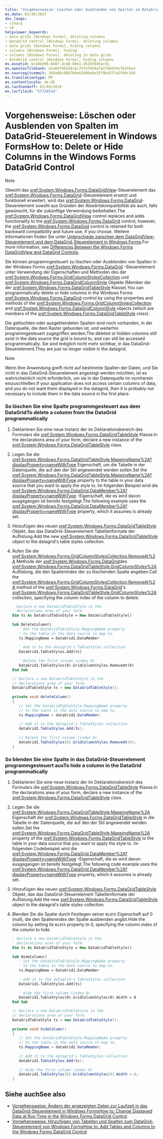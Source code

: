 ```yaml
---
title: 'Vorgehensweise: Löschen oder Ausblenden von Spalten im DataGrid-Steuerelement in Windows Forms'
ms.date: 03/30/2017
dev_langs:
- csharp
- vb
helpviewer_keywords:
- data grids [Windows Forms], deleting columns
- DataGrid control [Windows Forms], deleting columns
- data grids [Windows Forms], hiding columns
- columns [Windows Forms], hiding
- columns [Windows Forms], deleting in data grids
- DataGrid control [Windows Forms], hiding columns
ms.assetid: bcd0dd96-6687-4c48-b0e1-d5287b93ac91
ms.openlocfilehash: 42a697992d4c6c75fe5958a7a17d6df8a7b4f6e4
ms.sourcegitcommit: 160a88c8087b0e63606e6e35f9bd57fa5f69c168
ms.translationtype: MT
ms.contentlocale: de-DE
ms.lasthandoff: 03/09/2019
ms.locfileid: "57724514"
---
```

# <a name="how-to-delete-or-hide-columns-in-the-windows-forms-datagrid-control"></a><span data-ttu-id="17b06-102">Vorgehensweise: Löschen oder Ausblenden von Spalten im DataGrid-Steuerelement in Windows Forms</span><span class="sxs-lookup"><span data-stu-id="17b06-102">How to: Delete or Hide Columns in the Windows Forms DataGrid Control</span></span>
> [!NOTE]
>  <span data-ttu-id="17b06-103">Obwohl das <xref:System.Windows.Forms.DataGridView>-Steuerelement das <xref:System.Windows.Forms.DataGrid>-Steuerelement ersetzt und funktionell erweitert, wird das <xref:System.Windows.Forms.DataGrid>-Steuerelement sowohl aus Gründen der Abwärtskompatibilität als auch, falls gewünscht, für die zukünftige Verwendung beibehalten.</span><span class="sxs-lookup"><span data-stu-id="17b06-103">The <xref:System.Windows.Forms.DataGridView> control replaces and adds functionality to the <xref:System.Windows.Forms.DataGrid> control; however, the <xref:System.Windows.Forms.DataGrid> control is retained for both backward compatibility and future use, if you choose.</span></span> <span data-ttu-id="17b06-104">Weitere Informationen finden Sie unter [Unterschiede zwischen dem DataGridView-Steuerelement und dem DataGrid-Steuerelement in Windows Forms](differences-between-the-windows-forms-datagridview-and-datagrid-controls.md).</span><span class="sxs-lookup"><span data-stu-id="17b06-104">For more information, see [Differences Between the Windows Forms DataGridView and DataGrid Controls](differences-between-the-windows-forms-datagridview-and-datagrid-controls.md).</span></span>  
  
 <span data-ttu-id="17b06-105">Sie können programmgesteuert zu löschen oder Ausblenden von Spalten in der Windows Forms <xref:System.Windows.Forms.DataGrid> -Steuerelement unter Verwendung der Eigenschaften und Methoden des der <xref:System.Windows.Forms.GridColumnStylesCollection> und <xref:System.Windows.Forms.DataGridColumnStyle> Objekte (Member der der <xref:System.Windows.Forms.DataGridTableStyle> Klasse).</span><span class="sxs-lookup"><span data-stu-id="17b06-105">You can programmatically delete or hide columns in the Windows Forms <xref:System.Windows.Forms.DataGrid> control by using the properties and methods of the <xref:System.Windows.Forms.GridColumnStylesCollection> and <xref:System.Windows.Forms.DataGridColumnStyle> objects (which are members of the <xref:System.Windows.Forms.DataGridTableStyle> class).</span></span>  
  
 <span data-ttu-id="17b06-106">Die gelöschten oder ausgeblendeten Spalten sind noch vorhanden, in der Datenquelle, die dem Raster gebunden ist, und weiterhin programmgesteuert zugegriffen werden.</span><span class="sxs-lookup"><span data-stu-id="17b06-106">The deleted or hidden columns still exist in the data source the grid is bound to, and can still be accessed programmatically.</span></span> <span data-ttu-id="17b06-107">Sie sind lediglich nicht mehr sichtbar, in das DataGrid-Steuerelement.</span><span class="sxs-lookup"><span data-stu-id="17b06-107">They are just no longer visible in the datagrid.</span></span>  
  
> [!NOTE]
>  <span data-ttu-id="17b06-108">Wenn Ihre Anwendung greift nicht auf bestimmte Spalten der Daten, und Sie nicht in das DataGrid-Steuerelement angezeigt werden möchten, ist es wahrscheinlich nicht erforderlich, um sie in der Datenquelle im vornherein einzuschließen.</span><span class="sxs-lookup"><span data-stu-id="17b06-108">If your application does not access certain columns of data, and you do not want them displayed in the datagrid, then it is probably not necessary to include them in the data source in the first place.</span></span>  
  
### <a name="to-delete-a-column-from-the-datagrid-programmatically"></a><span data-ttu-id="17b06-109">So löschen Sie eine Spalte programmgesteuert aus dem DataGrid</span><span class="sxs-lookup"><span data-stu-id="17b06-109">To delete a column from the DataGrid programmatically</span></span>  
  
1.  <span data-ttu-id="17b06-110">Deklarieren Sie eine neue Instanz der im Deklarationsbereich des Formulars die <xref:System.Windows.Forms.DataGridTableStyle> Klasse.</span><span class="sxs-lookup"><span data-stu-id="17b06-110">In the declarations area of your form, declare a new instance of the <xref:System.Windows.Forms.DataGridTableStyle> class.</span></span>  
  
2.  <span data-ttu-id="17b06-111">Legen Sie die <xref:System.Windows.Forms.DataGridTableStyle.MappingName%2A?displayProperty=nameWithType> Eigenschaft, um die Tabelle in der Datenquelle, die auf den der Stil angewendet werden sollen.</span><span class="sxs-lookup"><span data-stu-id="17b06-111">Set the <xref:System.Windows.Forms.DataGridTableStyle.MappingName%2A?displayProperty=nameWithType> property to the table in your data source that you want to apply the style to.</span></span> <span data-ttu-id="17b06-112">Im folgenden Beispiel wird die <xref:System.Windows.Forms.DataGrid.DataMember%2A?displayProperty=nameWithType> -Eigenschaft, die es wird davon ausgegangen ist bereits festgelegt.</span><span class="sxs-lookup"><span data-stu-id="17b06-112">The following example uses the <xref:System.Windows.Forms.DataGrid.DataMember%2A?displayProperty=nameWithType> property, which it assumes is already set.</span></span>  
  
3.  <span data-ttu-id="17b06-113">Hinzufügen des neuen <xref:System.Windows.Forms.DataGridTableStyle> Objekt, das das DataGrid-Steuerelement Tabellenformate der Auflistung.</span><span class="sxs-lookup"><span data-stu-id="17b06-113">Add the new <xref:System.Windows.Forms.DataGridTableStyle> object to the datagrid's table styles collection.</span></span>  
  
4.  <span data-ttu-id="17b06-114">Rufen Sie die <xref:System.Windows.Forms.GridColumnStylesCollection.RemoveAt%2A> Methode der <xref:System.Windows.Forms.DataGrid>des <xref:System.Windows.Forms.DataGridTableStyle.GridColumnStyles%2A> Auflistung, die den Spaltenindex der zu löschenden Spalte angeben.</span><span class="sxs-lookup"><span data-stu-id="17b06-114">Call the <xref:System.Windows.Forms.GridColumnStylesCollection.RemoveAt%2A> method of the <xref:System.Windows.Forms.DataGrid>'s <xref:System.Windows.Forms.DataGridTableStyle.GridColumnStyles%2A> collection, specifying the column index of the column to delete.</span></span>  
  
    ```vb  
    ' Declare a new DataGridTableStyle in the  
    ' declarations area of your form.  
    Dim ts As DataGridTableStyle = New DataGridTableStyle()  
  
    Sub DeleteColumn()  
       ' Set the DataGridTableStyle.MappingName property  
       ' to the table in the data source to map to.  
       ts.MappingName = DataGrid1.DataMember  
  
       ' Add it to the datagrid's TableStyles collection  
       DataGrid1.TableStyles.Add(ts)  
  
       ' Delete the first column (index 0)  
       DataGrid1.TableStyles(0).GridColumnStyles.RemoveAt(0)  
    End Sub  
    ```  
  
    ```csharp  
    // Declare a new DataGridTableStyle in the  
    // declarations area of your form.  
    DataGridTableStyle ts = new DataGridTableStyle();  
  
    private void deleteColumn()  
    {  
       // Set the DataGridTableStyle.MappingName property  
       // to the table in the data source to map to.  
       ts.MappingName = dataGrid1.DataMember;  
  
       // Add it to the datagrid's TableStyles collection  
       dataGrid1.TableStyles.Add(ts);  
  
       // Delete the first column (index 0)  
       dataGrid1.TableStyles[0].GridColumnStyles.RemoveAt(0);  
    }  
    ```  
  
### <a name="to-hide-a-column-in-the-datagrid-programmatically"></a><span data-ttu-id="17b06-115">So blenden Sie eine Spalte in das DataGrid-Steuerelement programmgesteuert aus</span><span class="sxs-lookup"><span data-stu-id="17b06-115">To hide a column in the DataGrid programmatically</span></span>  
  
1.  <span data-ttu-id="17b06-116">Deklarieren Sie eine neue Instanz der im Deklarationsbereich des Formulars die <xref:System.Windows.Forms.DataGridTableStyle> Klasse.</span><span class="sxs-lookup"><span data-stu-id="17b06-116">In the declarations area of your form, declare a new instance of the <xref:System.Windows.Forms.DataGridTableStyle> class.</span></span>  
  
2.  <span data-ttu-id="17b06-117">Legen Sie die <xref:System.Windows.Forms.DataGridTableStyle.MappingName%2A> Eigenschaft der <xref:System.Windows.Forms.DataGridTableStyle> in die Tabelle in der Datenquelle, die auf den der Stil angewendet werden sollen.</span><span class="sxs-lookup"><span data-stu-id="17b06-117">Set the <xref:System.Windows.Forms.DataGridTableStyle.MappingName%2A> property of the <xref:System.Windows.Forms.DataGridTableStyle> to the table in your data source that you want to apply the style to.</span></span> <span data-ttu-id="17b06-118">Im folgenden Codebeispiel wird die <xref:System.Windows.Forms.DataGrid.DataMember%2A?displayProperty=nameWithType> -Eigenschaft, die es wird davon ausgegangen ist bereits festgelegt.</span><span class="sxs-lookup"><span data-stu-id="17b06-118">The following code example uses the <xref:System.Windows.Forms.DataGrid.DataMember%2A?displayProperty=nameWithType> property, which it assumes is already set.</span></span>  
  
3.  <span data-ttu-id="17b06-119">Hinzufügen des neuen <xref:System.Windows.Forms.DataGridTableStyle> Objekt, das das DataGrid-Steuerelement Tabellenformate der Auflistung.</span><span class="sxs-lookup"><span data-stu-id="17b06-119">Add the new <xref:System.Windows.Forms.DataGridTableStyle> object to the datagrid's table styles collection.</span></span>  
  
4.  <span data-ttu-id="17b06-120">Blenden Sie die Spalte durch Festlegen seiner `Width` Eigenschaft auf 0 (null), die den Spaltenindex der Spalte ausblenden angibt.</span><span class="sxs-lookup"><span data-stu-id="17b06-120">Hide the column by setting its `Width` property to 0, specifying the column index of the column to hide.</span></span>  
  
    ```vb  
    ' Declare a new DataGridTableStyle in the  
    ' declarations area of your form.  
    Dim ts As DataGridTableStyle = New DataGridTableStyle()  
  
    Sub HideColumn()  
       ' Set the DataGridTableStyle.MappingName property  
       ' to the table in the data source to map to.  
       ts.MappingName = DataGrid1.DataMember  
  
       ' Add it to the datagrid's TableStyles collection  
       DataGrid1.TableStyles.Add(ts)  
  
       ' Hide the first column (index 0)  
       DataGrid1.TableStyles(0).GridColumnStyles(0).Width = 0  
    End Sub  
    ```  
  
    ```csharp  
    // Declare a new DataGridTableStyle in the  
    // declarations area of your form.  
    DataGridTableStyle ts = new DataGridTableStyle();  
  
    private void hideColumn()  
    {  
       // Set the DataGridTableStyle.MappingName property  
       // to the table in the data source to map to.  
       ts.MappingName = dataGrid1.DataMember;  
  
       // Add it to the datagrid's TableStyles collection  
       dataGrid1.TableStyles.Add(ts);  
  
       // Hide the first column (index 0)  
       dataGrid1.TableStyles[0].GridColumnStyles[0].Width = 0;  
    }  
    ```  
  
## <a name="see-also"></a><span data-ttu-id="17b06-121">Siehe auch</span><span class="sxs-lookup"><span data-stu-id="17b06-121">See also</span></span>
- [<span data-ttu-id="17b06-122">Vorgehensweise: Ändern der angezeigten Daten zur Laufzeit in das DataGrid-Steuerelement in Windows Forms</span><span class="sxs-lookup"><span data-stu-id="17b06-122">How to: Change Displayed Data at Run Time in the Windows Forms DataGrid Control</span></span>](change-displayed-data-at-run-time-wf-datagrid-control.md)
- [<span data-ttu-id="17b06-123">Vorgehensweise: Hinzufügen von Tabellen und Spalten zum DataGrid-Steuerelement von Windows Forms</span><span class="sxs-lookup"><span data-stu-id="17b06-123">How to: Add Tables and Columns to the Windows Forms DataGrid Control</span></span>](how-to-add-tables-and-columns-to-the-windows-forms-datagrid-control.md)
